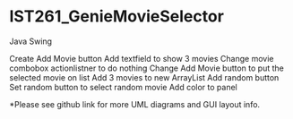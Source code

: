 # IST261_GenieMovieSelector
Java Swing

Create Add Movie button
Add textfield to show 3 movies
Change movie combobox actionlistner to do nothing
Change Add Movie button to put the selected movie on list
Add 3 movies to new ArrayList
Add random button
Set random button to select random movie
Add color to panel

*Please see github link for more UML diagrams and GUI layout info. 
